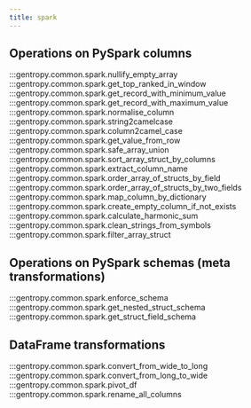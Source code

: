 ```yaml
---
title: spark
---
```


## Operations on PySpark columns

:::gentropy.common.spark.nullify_empty_array
:::gentropy.common.spark.get_top_ranked_in_window
:::gentropy.common.spark.get_record_with_minimum_value
:::gentropy.common.spark.get_record_with_maximum_value
:::gentropy.common.spark.normalise_column
:::gentropy.common.spark.string2camelcase
:::gentropy.common.spark.column2camel_case
:::gentropy.common.spark.get_value_from_row
:::gentropy.common.spark.safe_array_union
:::gentropy.common.spark.sort_array_struct_by_columns
:::gentropy.common.spark.extract_column_name
:::gentropy.common.spark.order_array_of_structs_by_field
:::gentropy.common.spark.order_array_of_structs_by_two_fields
:::gentropy.common.spark.map_column_by_dictionary
:::gentropy.common.spark.create_empty_column_if_not_exists
:::gentropy.common.spark.calculate_harmonic_sum
:::gentropy.common.spark.clean_strings_from_symbols
:::gentropy.common.spark.filter_array_struct

## Operations on PySpark schemas (meta transformations)

:::gentropy.common.spark.enforce_schema
:::gentropy.common.spark.get_nested_struct_schema
:::gentropy.common.spark.get_struct_field_schema

## DataFrame transformations

:::gentropy.common.spark.convert_from_wide_to_long
:::gentropy.common.spark.convert_from_long_to_wide
:::gentropy.common.spark.pivot_df
:::gentropy.common.spark.rename_all_columns
